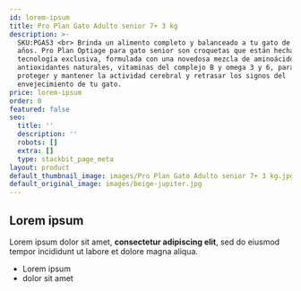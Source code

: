 ```yaml
---
id: lorem-ipsum
title: Pro Plan Gato Adulto senior 7+ 3 kg
description: >-
  SKU:PGAS3 <br> Brinda un alimento completo y balanceado a tu gato de 7 o más
  años. Pro Plan Optiage para gato senior son croquetas que están hechas con
  tecnología exclusiva, formulada con una novedosa mezcla de aminoácidos,
  antioxidantes naturales, vitaminas del complejo B y omega 3 y 6, para ayudar a
  proteger y mantener la actividad cerebral y retrasar los signos del
  envejecimiento de tu gato.
price: lorem-ipsum
order: 0
featured: false
seo:
  title: ''
  description: ''
  robots: []
  extra: []
  type: stackbit_page_meta
layout: product
default_thumbnail_image: images/Pro Plan Gato Adulto senior 7+ 3 kg.jpg
default_original_image: images/beige-jupiter.jpg
---
```

## Lorem ipsum

Lorem ipsum dolor sit amet, **consectetur adipiscing elit**, sed do eiusmod tempor incididunt ut labore et dolore magna aliqua.

- Lorem ipsum
- dolor sit amet